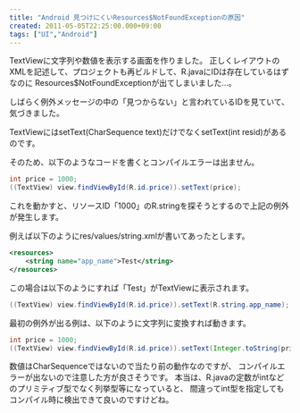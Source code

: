 ```yaml
---
title: "Android 見つけにくいResources$NotFoundExceptionの原因"
created: 2011-05-05T22:25:00.000+09:00
tags: ["UI","Android"]
---
```

TextViewに文字列や数値を表示する画面を作りました。
正しくレイアウトのXMLを記述して、プロジェクトも再ビルドして、R.javaにIDは存在しているはずなのに
Resources$NotFoundExceptionが出てしまいました…。

しばらく例外メッセージの中の「見つからない」と言われているIDを見ていて、気づきました。

TextViewにはsetText(CharSequence text)だけでなくsetText(int resid)があるのです。

そのため、以下のようなコードを書くとコンパイルエラーは出ません。

```java
int price = 1000;
((TextView) view.findViewById(R.id.price)).setText(price);
```

これを動かすと、リソースID「1000」のR.stringを探そうとするので上記の例外が発生します。

例えば以下のようにres/values/string.xmlが書いてあったとします。

```xml
<resources>
    <string name="app_name">Test</string>
</resources>
```

この場合は以下のようにすれば「Test」がTextViewに表示されます。

```java
((TextView) view.findViewById(R.id.price)).setText(R.string.app_name);
```

最初の例外が出る例は、以下のように文字列に変換すれば動きます。

```java
int price = 1000;
((TextView) view.findViewById(R.id.price)).setText(Integer.toString(price));
```

数値はCharSequenceではないので当たり前の動作なのですが、
コンパイルエラーが出ないので注意した方が良さそうです。
本当は、R.javaの定数がintなどのプリミティブ型でなく列挙型等になっていると、
間違ってint型を指定してもコンパイル時に検出できて良いのですけどね。
